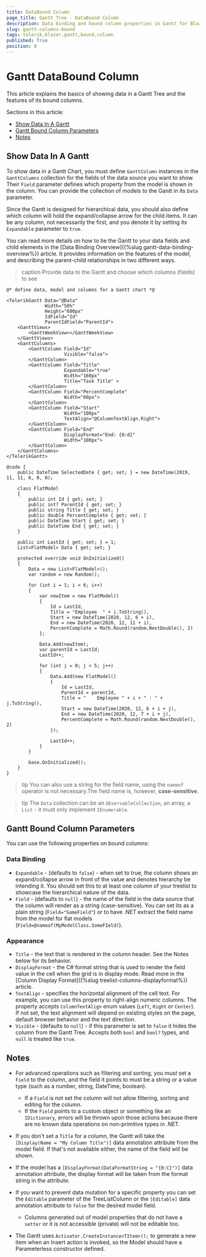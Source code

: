 ```yaml
---
title: DataBound Column
page_title: Gantt Tree - DataBound Column
description: Data binding and bound column properties in Gantt for Blazor.
slug: gantt-columns-bound
tags: telerik,blazor,gantt,bound,column
published: True
position: 0
---
```


# Gantt DataBound Column

This article explains the basics of showing data in a Gantt Tree and the features of its bound columns.

Sections in this article:

* [Show Data In A Gantt](#show-data-in-a-gantt)
* [Gantt Bound Column Parameters](#gantt-bound-column-parameters)
* [Notes](#notes)


## Show Data In A Gantt

To show data in a Gantt Chart, you must define `GanttColumn` instances in the `GanttColumns` collection for the fields of the data source you want to show. Their `Field` parameter defines which property from the model is shown in the column. You can provide the collection of models to the Gantt in its `Data` parameter.

Since the Gantt is designed for hierarchical data, you should also define which column will hold the expand/collapse arrow for the child items. It can be any column, not necessarily the first, and you denote it by setting its `Expandable` parameter to `true`.

You can read more details on how to tie the Gantt to your data fields and child elements in the [Data Binding Overview]({%slug gantt-data-binding-overview%}) article. It provides information on the features of the model, and describing the parent-child relationships in two different ways.

>caption Provide data to the Gantt and choose which columns (fields) to see

````CSHTML
@* define data, model and columns for a Gantt chart *@

<TelerikGantt Data="@Data"
              Width="50%"
              Height="600px"
              IdField="Id"
              ParentIdField="ParentId">
    <GanttViews>
        <GanttWeekView></GanttWeekView>
    </GanttViews>
    <GanttColumns>
        <GanttColumn Field="Id"
                     Visible="false">
        </GanttColumn>
        <GanttColumn Field="Title"
                     Expandable="true"
                     Width="160px"
                     Title="Task Title" >
        </GanttColumn>
        <GanttColumn Field="PercentComplete"
                     Width="60px">
        </GanttColumn>
        <GanttColumn Field="Start"
                     Width="100px"
                     TextAlign="@ColumnTextAlign.Right">
        </GanttColumn>
        <GanttColumn Field="End"
                     DisplayFormat="End: {0:d}"
                     Width="100px">
        </GanttColumn>
    </GanttColumns>
</TelerikGantt>

@code {
    public DateTime SelectedDate { get; set; } = new DateTime(2019, 11, 11, 6, 0, 0);

    class FlatModel
    {
        public int Id { get; set; }
        public int? ParentId { get; set; }
        public string Title { get; set; }
        public double PercentComplete { get; set; }
        public DateTime Start { get; set; }
        public DateTime End { get; set; }
    }

    public int LastId { get; set; } = 1;
    List<FlatModel> Data { get; set; }

    protected override void OnInitialized()
    {
        Data = new List<FlatModel>();
        var random = new Random();

        for (int i = 1; i < 6; i++)
        {
            var newItem = new FlatModel()
            {
                Id = LastId,
                Title = "Employee  " + i.ToString(),
                Start = new DateTime(2020, 12, 6 + i),
                End = new DateTime(2020, 12, 11 + i),
                PercentComplete = Math.Round(random.NextDouble(), 2)
            };

            Data.Add(newItem);
            var parentId = LastId;
            LastId++;

            for (int j = 0; j < 5; j++)
            {
                Data.Add(new FlatModel()
                {
                    Id = LastId,
                    ParentId = parentId,
                    Title = "    Employee " + i + " : " + j.ToString(),
                    Start = new DateTime(2020, 12, 6 + i + j),
                    End = new DateTime(2020, 12, 7 + i + j),
                    PercentComplete = Math.Round(random.NextDouble(), 2)
                });

                LastId++;
            }
        }

        base.OnInitialized();
    }
}
````

>tip You can also use a string for the field name, using the `nameof` operator is not necessary.The field name is, however, **case-sensitive**.

>tip The `Data` collection can be an `ObservableCollection`, an array, a `List` - it must only implement `IEnumerable`.


## Gantt Bound Column Parameters

You can use the following properties on bound columns:

### Data Binding

* `Expandable` - (defaults to `false`) - when set to true, the column shows an expand/collapse arrow in front of the value and denotes hierarchy be intending it. You should set this to at least one column of your treelist to showcase the hierarchical nature of the data.
* `Field` - (defaults to `null`) - the name of the field in the data source that the column will render as a string (case-sensitive). You can set its as a plain string (`Field="SomeField"`) or to have .NET extract the field name from the model for flat models (`Field=@nameof(MyModelClass.SomeFIeld)`).

### Appearance

* `Title` - the text that is rendered in the column header. See the Notes below for its behavior.
* `DisplayFormat` - the C# format string that is used to render the field value in the cell when the grid is in display mode. Read more in the [Column Display Format]({%slug treelist-columns-displayformat%}) article.
* `TextAlign` - specifies the horizontal alignment of the cell text. For example, you can use this property to right-align numeric columns. The property accepts `ColumnTextAlign` enum values (`Left`, `Right` or `Center`). If not set, the text alignment will depend on existing styles on the page, default browser behavior and the text direction.
* `Visible` - (defaults to `null`) - if this parameter is set to `false` it hides the column from the Gantt Tree. Accepts both `bool` and `bool?` types, and `null` is treated like `true`.

## Notes

* For advanced operations such as filtering and sorting, you *must* set a `Field` to the column, and the field it points to must be a string or a value type (such as a number, string, DateTime, boolean).
    * If a `Field` is not set the column will not allow filtering, sorting and editing for the column.
    * If the `Field` points to a custom object or something like an `IDictionary`, errors will be thrown upon those actions because there are no known data operations on non-primitive types in .NET.

* If you don't set a `Title` for a column, the Gantt will take the `[Display(Name = "My Column Title")]` data annotation attribute from the model field. If that's not available either, the name of the field will be shown.

* If the model has a `[DisplayFormat(DataFormatString = "{0:C}")]` data annotation attribute, the display format will be taken from the format string in the attribute.

* If you want to prevent data mutation for a specific property you can set the `Editable` parameter of the TreeListColumn or the `[Editable]` data annotation attribute to `false` for the desired model field.
    * Columns generated out of model properties that do not have a `setter` or it is not accessible (private) will not be editable too.

* The Gantt uses `Activator.CreateInstance<TItem>();` to generate a new item when an Insert action is invoked, so the Model should have a Parameterless constructor defined. 
